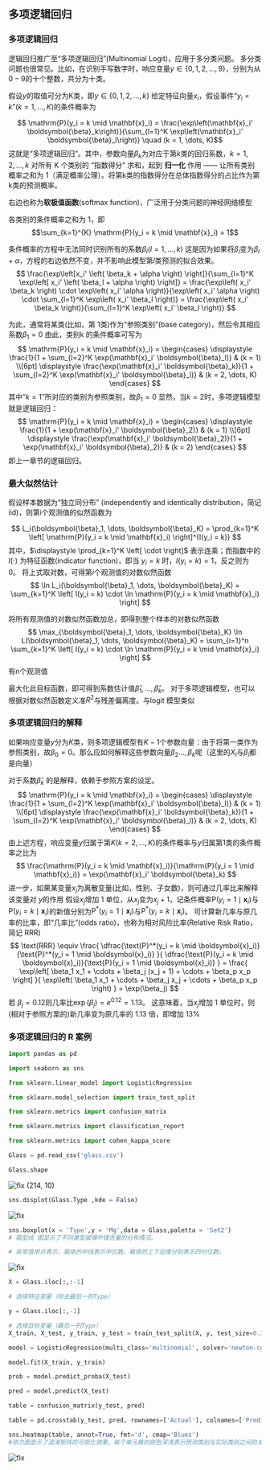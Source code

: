 ## 多项逻辑回归
### 多项逻辑回归
逻辑回归推广至“多项逻辑回归”(Multinomial Logit)，应用于多分类问题。
多分类问题也很常见。比如，在识别手写数字时，响应变量$y \in \{0, 1, 2, \dots, 9\}$，分别为从$0-9$的十个整数，共分为十类。

假设$y$的取值可分为K类，即$y \in \{0, 1, 2, \dots, k\}$
给定特征向量$x_i$，假设事件“$y_i = k$”$(k =1,\dots ,K)$的条件概率为

$$
\mathrm{P}(y_i = k \mid \mathbf{x}_i) = \frac{\exp\left(\mathbf{x}_i' \boldsymbol{\beta}_k\right)}{\sum_{l=1}^K \exp\left(\mathbf{x}_i' \boldsymbol{\beta}_l\right)} \quad (k = 1, \dots, K)$$
这就是“多项逻辑回归”。其中，参数向量$\beta_k$为对应于第$k$类的回归系数，$k =1,2,\dots,k$
对所有 K 个类别的 “指数得分” 求和，起到 **归一化** 作用 —— 让所有类别概率之和为 1（满足概率公理）。将第k类的指数得分在总体指数得分的占比作为第k类的预测概率。

右边也称为**软极值函数**(softmax function)，广泛用于分类问题的神经网络模型

各类别的条件概率之和为 1，即
$$\sum_{k=1}^{K} \mathrm{P}(y_i = k \mid \mathbf{x}_i) = 1$$

条件概率的方程中无法同时识别所有的系数$\beta_l (l = 1,\dots,k)$
这是因为如果将$\beta_l$变为$\beta_l+\alpha$，方程的右边依然不变，并不影响此模型第$l$类预测的拟合效果。
$$ \frac{\exp\left[x_i' \left( \beta_k + \alpha \right) \right]}{\sum_{l=1}^K \exp\left[ x_i' \left( \beta_l + \alpha \right) \right]} = \frac{\exp\left( x_i' \beta_k \right) \cdot \exp\left( x_i' \alpha \right)}{\exp\left( x_i' \alpha \right) \cdot \sum_{l=1}^K \exp\left( x_i' \beta_l \right)} = \frac{\exp\left( x_i' \beta_k \right)}{\sum_{l=1}^K \exp\left( x_i' \beta_l \right)} $$

为此，通常将某类(比如，第 1类)作为“参照类别”(base category)，然后令其相应系数$\beta_1 = 0$
由此，类别k 的条件概率可写为
$$ \mathrm{P}(y_i = k \mid \mathbf{x}_i) = \begin{cases} \displaystyle \frac{1}{1 + \sum_{l=2}^K \exp(\mathbf{x}_i' \boldsymbol{\beta}_l)} & (k = 1) \\[6pt] \displaystyle \frac{\exp(\mathbf{x}_i' \boldsymbol{\beta}_k)}{1 + \sum_{l=2}^K \exp(\mathbf{x}_i' \boldsymbol{\beta}_l)} & (k = 2, \dots, K) \end{cases} $$
其中“$k =1$”所对应的类别为参照类别，故$\beta_1=0$
显然，当$k =2$时，多项逻辑模型就是逻辑回归：
$$ \mathrm{P}(y_i = k \mid \mathbf{x}_i) = \begin{cases} \displaystyle \frac{1}{1 + \exp(\mathbf{x}_i' \boldsymbol{\beta}_2)} & (k = 1) \\[6pt] \displaystyle \frac{\exp(\mathbf{x}_i' \boldsymbol{\beta}_2)}{1 + \exp(\mathbf{x}_i' \boldsymbol{\beta}_2)} & (k = 2) \end{cases} $$
即上一章节的逻辑回归。

### 最大似然估计

假设样本数据为“独立同分布” (independently and identically distribution，简记 iid)，则第i个观测值的似然函数为

$$ L_i(\boldsymbol{\beta}_1, \dots, \boldsymbol{\beta}_K) = \prod_{k=1}^K \left[ \mathrm{P}(y_i = k \mid \mathbf{x}_i) \right]^{I(y_i = k)} $$
其中，$\displaystyle \prod_{k=1}^K \left[ \cdot \right]$ 表示连乘；而指数中的 $I(\cdot)$ 为特征函数(indicator function)，即当 $y_i = k$ 时，$I(y_i = k) = 1$，反之则为 0。
将上式取对数，可得第$i$个观测值的对数似然函数
$$ \ln L_i(\boldsymbol{\beta}_1, \dots, \boldsymbol{\beta}_K) = \sum_{k=1}^K \left[ I(y_i = k) \cdot \ln \mathrm{P}(y_i = k \mid \mathbf{x}_i) \right] $$

将所有观测值的对数似然函数加总，即得到整个样本的对数似然函数
$$ \max_{\boldsymbol{\beta}_1, \dots, \boldsymbol{\beta}_K} \ln L(\boldsymbol{\beta}_1, \dots, \boldsymbol{\beta}_K) = \sum_{i=1}^n \sum_{k=1}^K \left[ I(y_i = k) \cdot \ln \mathrm{P}(y_i = k \mid \mathbf{x}_i) \right] $$
有n个观测值

最大化此目标函数，即可得到系数估计值$\hat \beta_1,\dots,\hat \beta_k$。
对于多项逻辑模型，也可以根据对数似然函数定义准$R^2$与残差偏离度。与logit 模型类似

### 多项逻辑回归的解释

如果响应变量$y$分为$K$类，则多项逻辑模型有$K-1$个参数向量：由于将第一类作为参照类别，故$\beta_0 = 0$。那么应如何解释这些参数向量$\beta_2 \dots ,\beta_k$呢（这里的$X_i$与$\beta_i$都是向量）

对于系数$\hat \beta_k$ 的是解释，依赖于参照方案的设定。
$$ \mathrm{P}(y_i = k \mid \mathbf{x}_i) = \begin{cases} \displaystyle \frac{1}{1 + \sum_{l=2}^K \exp(\mathbf{x}_i' \boldsymbol{\beta}_l)} & (k = 1) \\[6pt] \displaystyle \frac{\exp(\mathbf{x}_i' \boldsymbol{\beta}_k)}{1 + \sum_{l=2}^K \exp(\mathbf{x}_i' \boldsymbol{\beta}_l)} & (k = 2, \dots, K) \end{cases} $$
由上述方程，响应变量$y$归属于第$K(k = 2,\dots ,K)$的条件概率与$y$归属第$1$类的条件概率之比为
$$ \frac{\mathrm{P}(y_i = k \mid \mathbf{x}_i)}{\mathrm{P}(y_i = 1 \mid \mathbf{x}_i)} = \exp(\mathbf{x}_i' \boldsymbol{\beta}_k) $$
进一步，如果某变量$x_j$为离散变量(比如，性别、子女数)，则可通过几率比来解释该变量对 $y$的作用
假设$x_j$增加 1 单位，从$x_j$变为$x_j + 1$，记条件概率$\mathrm{P}(y_i = 1 \mid \boldsymbol{x}_i)$与$\mathrm{P}(y_i = k \mid \boldsymbol{x}_i)$的新值分别为$\mathrm{P}^*(y_i = 1 \mid \boldsymbol{x}_i)$与$\mathrm{P}^*(y_i = k \mid \boldsymbol{x}_i)$。
可计算新几率与原几率的比率，即“几率比”(odds ratio)，也称为相对风险比率(Relative Risk Ratio，简记 RRR)
$$ \text{RRR} \equiv \frac{ \dfrac{\text{P}^*(y_i = k \mid \boldsymbol{x}_i)}{\text{P}^*(y_i = 1 \mid \boldsymbol{x}_i)} }{ \dfrac{\text{P}(y_i = k \mid \boldsymbol{x}_i)}{\text{P}(y_i = 1 \mid \boldsymbol{x}_i)} } = \frac{ \exp\left[ \beta_1 x_1 + \cdots + \beta_j (x_j + 1) + \cdots + \beta_p x_p \right] }{ \exp\left( \beta_1 x_1 + \cdots + \beta_j x_j + \cdots + \beta_p x_p \right) } = \exp(\beta_j) $$
$\text{若 } \beta_j = 0.12\text{则几率比}\exp(\beta_j) = e^{0.12} = 1.13。$
这意味着，当$x_j$增加 1 单位时，则(相对于参照方案的)新几率变为原几率的 1.13 倍，即增加 13%

### 多项逻辑回归的 R 案例

```python
import pandas as pd

import seaborn as sns

from sklearn.linear_model import LogisticRegression

from sklearn.model_selection import train_test_split

from sklearn.metrics import confusion_matrix

from sklearn.metrics import classification_report

from sklearn.metrics import cohen_kappa_score
```

```python
Glass = pd.read_csv('glass.csv')

Glass.shape
```

![fix](//images/images/Pasted%20/images/image%2020250710125135.png)
(214, 10)

```python
sns.displot(Glass.Type ,kde = False)
```

![fix](//images/images/Pasted%20/images/image%2020250710125354.png)

```python
sns.boxplot(x = 'Type',y = 'Mg',data = Glass,paletta = 'Set2')
# 箱型线 图显示了不同类型玻璃中镁含量的分布情况。

# 异常值用点表示，箱体的中线表示中位数，箱体的上下边缘分别表示四分位数。
```

![fix](//images/images/Pasted%20/images/image%2020250710125456.png)

```python
X = Glass.iloc[:,:-1]

# 选择特征变量（除去最后一列Type）

y = Glass.iloc[:,-1]

# 选择目标变量（最后一列Type）
X_train, X_test, y_train, y_test = train_test_split(X, y, test_size=0.3,stratify=y, random_state=0)

model = LogisticRegression(multi_class='multinomial', solver='newton-cg', C = 1e10,max_iter=1000)

model.fit(X_train, y_train)

prob = model.predict_proba(X_test)

pred = model.predict(X_test)

table = confusion_matrix(y_test, pred)

table = pd.crosstab(y_test, pred, rownames=['Actual'], colnames=['Predicted'])

sns.heatmap(table, annot=True, fmt='d', cmap='Blues')
#热力图显示了混淆矩阵的可视化效果。每个单元格的颜色深浅表示预测类别与实际类别之间的关系。

```

![fix](//images/images/Pasted%20/images/image%2020250710125651.png)